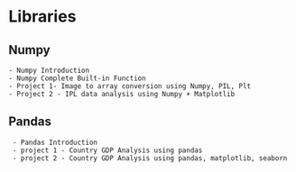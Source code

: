 # Libraries
## Numpy 
    - Numpy Introduction
    - Numpy Complete Built-in Function
    - Project 1- Image to array conversion using Numpy, PIL, Plt
    - Project 2 - IPL data analysis using Numpy + Matplotlib

## Pandas
     - Pandas Introduction
     - project 1 - Country GDP Analysis using pandas
     - project 2 - Country GDP Analysis using pandas, matplotlib, seaborn

